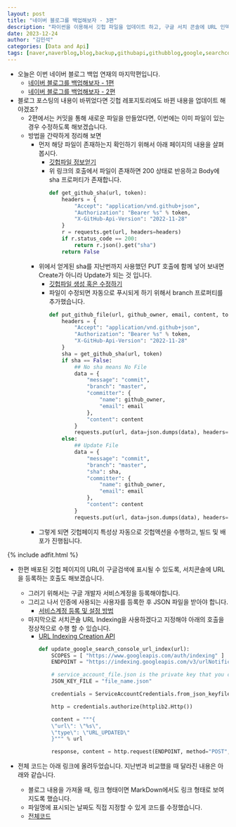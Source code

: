 ```yaml
---
layout: post
title: "네이버 블로그를 백업해보자 - 3편"
description: "파이썬을 이용해서 깃헙 파일을 업데이트 하고, 구글 서치 콘솔에 URL 인덱싱을 생성시켜 보겠습니다"
date: 2023-12-24
author: "김민석"
categories: [Data and Api]
tags: [naver,naverblog,blog,backup,githubapi,githubblog,google,searchconsole,urlindexing]
---
```

- 오늘은 이번 네이버 블로그 백업 연재의 마지막편입니다.
    - [네이버 블로그를 백업해보자 - 1편](https://reddol18.pe.kr/naver-blog-save)
    - [네이버 블로그를 백업해보자 - 2편](https://reddol18.pe.kr/naver-blog-save2)
- 블로그 포스팅의 내용이 바뀌었다면 깃헙 레포지토리에도 바뀐 내용을 업데이트 해야겠죠?
    - 2편에서는 커밋을 통해 새로운 파일을 만들었다면, 이번에는 이미 파일이 있는 경우 수정하도록 해보겠습니다.
    - 방법을 간략하게 정리해 보면
        - 먼저 해당 파일이 존재하는지 확인하기 위해서 아래 페이지의 내용을 살펴봅시다.
            - [깃헙파일 정보얻기](https://docs.github.com/ko/rest/repos/contents?apiVersion=2022-11-28#get-repository-content)
            - 위 링크의 호출에서 파일이 존재하면 200 상태로 반응하고 Body에 sha 프로퍼티가 존재합니다.
                ```python
                def get_github_sha(url, token):
                    headers = {
                        "Accept": "application/vnd.github+json",
                        "Authorization": "Bearer %s" % token,
                        "X-GitHub-Api-Version": "2022-11-28"
                    }
                    r = requests.get(url, headers=headers)
                    if r.status_code == 200:
                        return r.json().get("sha")
                    return False
                ```
        - 위에서 얻게된 sha를 지난번까지 사용했던 PUT 호출에 함께 넣어 보내면 Create가 아니라 Update가 되는 것 입니다.
            - [깃헙파일 생성 혹은 수정하기](https://docs.github.com/ko/rest/repos/contents?apiVersion=2022-11-28#create-or-update-file-contents)
            - 파일이 수정되면 자동으로 푸시되게 하기 위해서 branch 프로퍼티를 추가했습니다.            
                ```python
                def put_github_file(url, github_owner, email, content, token):
                    headers = {
                        "Accept": "application/vnd.github+json",
                        "Authorization": "Bearer %s" % token,
                        "X-GitHub-Api-Version": "2022-11-28"
                    }
                    sha = get_github_sha(url, token)
                    if sha == False:
                        ## No sha means No File
                        data = {
                            "message": "commit",
                            "branch": "master",
                            "committer": {
                                "name": github_owner,
                                "email": email
                            },
                            "content": content
                        }
                        requests.put(url, data=json.dumps(data), headers=headers)
                    else:
                        ## Update File
                        data = {
                            "message": "commit",
                            "branch": "master",
                            "sha": sha,
                            "committer": {
                                "name": github_owner,
                                "email": email
                            },
                            "content": content
                        }
                        requests.put(url, data=json.dumps(data), headers=headers)
                ```
        - 그렇게 되면 깃헙페이지 특성상 자동으로 깃헙액션을 수행하고, 빌드 및 배포가 진행됩니다.

{% include adfit.html %}

- 한편 배포된 깃헙 페이지의 URL이 구글검색에 표시될 수 있도록, 서치콘솔에 URL을 등록하는 호출도 해보겠습니다.
    - 그러기 위해서는 구글 개발자 서비스계정을 등록해야합니다.
    - 그리고 나서 인증에 사용되는 사용자를 등록한 후 JSON 파일을 받아야 합니다.
        - [서비스계정 등록 및 설정 방법](https://developers.google.com/search/apis/indexing-api/v3/prereqs?hl=ko)
    - 마지막으로 서치콘솔 URL Indexing을 사용하겠다고 지정해야 아래의 호출을 정상적으로 수행 할 수 있습니다.
        - [URL Indexing Creation API](https://developers.google.com/search/apis/indexing-api/v3/using-api?hl=ko)
            ```python
            def update_google_search_console_url_index(url):
                SCOPES = [ "https://www.googleapis.com/auth/indexing" ]
                ENDPOINT = "https://indexing.googleapis.com/v3/urlNotifications:publish"

                # service_account_file.json is the private key that you created for your service account.
                JSON_KEY_FILE = "file_name.json"

                credentials = ServiceAccountCredentials.from_json_keyfile_name(JSON_KEY_FILE, scopes=SCOPES)

                http = credentials.authorize(httplib2.Http())

                content = """{
                \"url\": \"%s\",
                \"type\": \"URL_UPDATED\"
                }""" % url

                response, content = http.request(ENDPOINT, method="POST", body=content)
            ```

- 전체 코드는 아래 링크에 올려두었습니다. 지난번과 비교했을 때 달라진 내용은 아래와 같습니다.
    - 블로그 내용을 가져올 때, 링크 형태이면 MarkDown에서도 링크 형태로 보여지도록 했습니다.
    - 파일명에 표시되는 날짜도 직접 지정할 수 있게 코드를 수정했습니다.
    - [전체코드](https://github.com/reddol18/dev5min/blob/master/snippets/naver2github.py)
